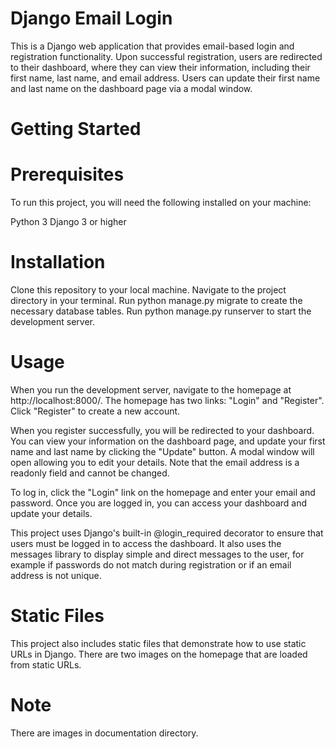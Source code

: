 
# Django Email Login
This is a Django web application that provides email-based login and registration functionality. Upon successful registration, users are redirected to their dashboard, where they can view their information, including their first name, last name, and email address. Users can update their first name and last name on the dashboard page via a modal window.

# Getting Started
# Prerequisites
To run this project, you will need the following installed on your machine:

Python 3
Django 3 or higher

# Installation
Clone this repository to your local machine.
Navigate to the project directory in your terminal.
Run python manage.py migrate to create the necessary database tables.
Run python manage.py runserver to start the development server.

# Usage
When you run the development server, navigate to the homepage at http://localhost:8000/. The homepage has two links: "Login" and "Register". Click "Register" to create a new account.

When you register successfully, you will be redirected to your dashboard. You can view your information on the dashboard page, and update your first name and last name by clicking the "Update" button. A modal window will open allowing you to edit your details. Note that the email address is a readonly field and cannot be changed.

To log in, click the "Login" link on the homepage and enter your email and password. Once you are logged in, you can access your dashboard and update your details.

This project uses Django's built-in @login_required decorator to ensure that users must be logged in to access the dashboard. It also uses the messages library to display simple and direct messages to the user, for example if passwords do not match during registration or if an email address is not unique.

# Static Files
This project also includes static files that demonstrate how to use static URLs in Django. There are two images on the homepage that are loaded from static URLs.


# Note
There are images in documentation directory.

